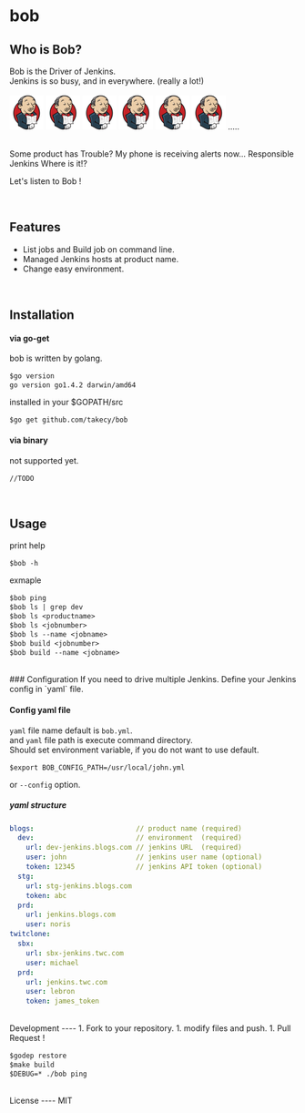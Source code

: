 bob
===

Who is Bob?
----

Bob is the Driver of Jenkins.  
Jenkins is so busy, and in everywhere.  (really a lot!)  
<br/>
![jenkins](./img/s_jenkins.png)
![jenkins](./img/s_jenkins.png)
![jenkins](./img/s_jenkins.png)
![jenkins](./img/s_jenkins.png)
![jenkins](./img/s_jenkins.png)
![jenkins](./img/s_jenkins.png)
.....  

<br/>
Some product has Trouble?  
My phone is receiving alerts now...  
Responsible Jenkins Where is it!?  

Let's listen to Bob !

<br/>

Features
----
* List jobs and Build job on command line.
* Managed Jenkins hosts at product name.
* Change easy environment.

<br/>

Installation
----
#### via go-get
bob is written by golang.  
```shell
$go version
go version go1.4.2 darwin/amd64
```  
installed in your $GOPATH/src
```shell
$go get github.com/takecy/bob
```

#### via binary
not supported yet.
```
//TODO
```

<br/>

Usage
---
print help
```shell
$bob -h
```

exmaple
```shell
$bob ping
$bob ls | grep dev
$bob ls <productname>
$bob ls <jobnumber>
$bob ls --name <jobname>
$bob build <jobnumber>
$bob build --name <jobname>
```

<br/>
### Configuration
If you need to drive multiple Jenkins.  
Define your Jenkins config in `yaml` file.  

#### Config yaml file
`yaml` file name default is `bob.yml`.  
and `yaml` file path is execute command directory.  
Should set environment variable, if you do not want to use default.
```shell
$export BOB_CONFIG_PATH=/usr/local/john.yml
```
or `--config` option.

##### yaml structure
```yaml
blogs:                         // product name (required)
  dev:                         // environment  (required)
    url: dev-jenkins.blogs.com // jenkins URL  (required)
    user: john                 // jenkins user name (optional)
    token: 12345               // jenkins API token (optional)
  stg:
    url: stg-jenkins.blogs.com
    token: abc
  prd:
    url: jenkins.blogs.com
    user: noris
twitclone:
  sbx:
    url: sbx-jenkins.twc.com
    user: michael
  prd:
    url: jenkins.twc.com
    user: lebron
    token: james_token
```

<br/>
Development
----
1. Fork to your repository.
1. modify files and push.
1. Pull Request !

```shell
$godep restore
$make build
$DEBUG=* ./bob ping
```

<br/>
License
----
MIT
